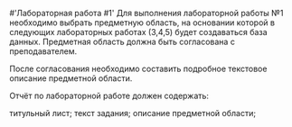 
#'Лабораторная работа #1'
Для выполнения лабораторной работы №1 необходимо выбрать предметную область, на основании которой в следующих лабораторных работах (3,4,5) будет создаваться база данных. Предметная область должна быть согласована с преподавателем.

После согласования необходимо составить подробное текстовое описание предметной области.

Отчёт по лабораторной работе должен содержать:

титульный лист;
текст задания;
описание предметной области;
